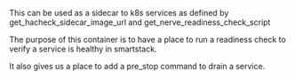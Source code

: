 This can be used as a sidecar to k8s services as defined by get_hacheck_sidecar_image_url and get_nerve_readiness_check_script

The purpose of this container is to have a place to run a readiness check to verify a service is healthy in smartstack.

It also gives us a place to add a pre_stop command to drain a service.
